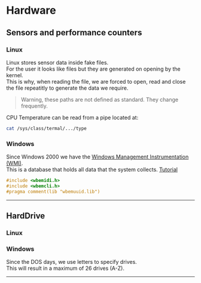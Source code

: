 # Hardware
## Sensors and performance counters
### Linux

<p>
Linux stores sensor data inside fake files.<br>For the user it looks like files but they are generated on opening by the kernel.<br>
This is why, when reading the file, we are forced to open, read and close the file repeatitly to generate the data we require.
</p>

> Warning, these paths are not defined as standard. They change frequently.

CPU Temperature can be read from a pipe located at:
```Bash
cat /sys/class/termal/.../type
```
### Windows

Since Windows 2000 we have the [Windows Management Instrumentation (WMI)](https://learn.microsoft.com/en-us/windows/win32/wmisdk/wmi-start-page).<br>
This is a database that holds all data that the system collects.
[Tutorial](https://learn.microsoft.com/en-us/windows/win32/wmisdk/accessing-performance-data-in-c--)

```C
#include <wbemidi.h>
#include <wbemcli.h>
#pragma comment(lib "wbemuuid.lib")
```

---





## HardDrive
### Linux
### Windows
Since the DOS days, we use letters to specify drives.<br>This will result in a maximum of 26 drives (A-Z).

---
